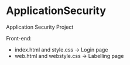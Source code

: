 # ApplicationSecurity
Application Security Project

Front-end:
- index.html and style.css -> Login page
- web.html and webstyle.css -> Labelling page
  

